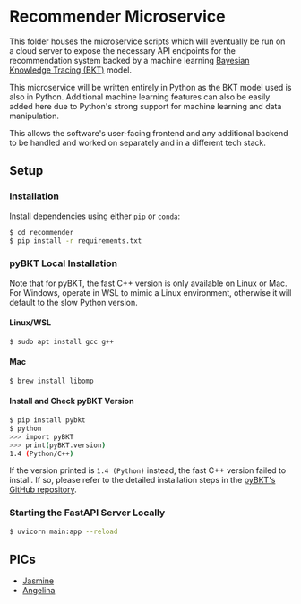 # Recommender Microservice

This folder houses the microservice scripts which will eventually be run on a cloud server to expose the necessary API endpoints for the recommendation system backed by a machine learning [Bayesian Knowledge Tracing (BKT)](https://en.wikipedia.org/wiki/Bayesian_Knowledge_Tracing "Bayesian Knowledge Tracing Wikipedia") model. 

This microservice will be written entirely in Python as the BKT model used is also in Python. Additional machine learning features can also be easily added here due to Python's strong support for machine learning and data manipulation. 

This allows the software's user-facing frontend and any additional backend to be handled and worked on separately and in a different tech stack. 

## Setup

### Installation

Install dependencies using either `pip` or `conda`:
```bash
$ cd recommender
$ pip install -r requirements.txt
```

### pyBKT Local Installation

Note that for pyBKT, the fast C++ version is only available on Linux or Mac. For Windows, operate in WSL to mimic a Linux environment, otherwise it will default to the slow Python version. 

#### Linux/WSL

```bash
$ sudo apt install gcc g++
```

#### Mac

```bash
$ brew install libomp
```

#### Install and Check pyBKT Version

```bash
$ pip install pybkt
$ python
>>> import pyBKT
>>> print(pyBKT.version)
1.4 (Python/C++)
```

If the version printed is `1.4 (Python)` instead, the fast C++ version failed to install. If so, please refer to the detailed installation steps in the [pyBKT's GitHub repository](https://github.com/CAHLR/pyBKT "A Python implementation of the Bayesian Knowledge Tracing algorithm"). 

### Starting the FastAPI Server Locally

```bash
$ uvicorn main:app --reload
```

## PICs

- [Jasmine](#)
- [Angelina](#)